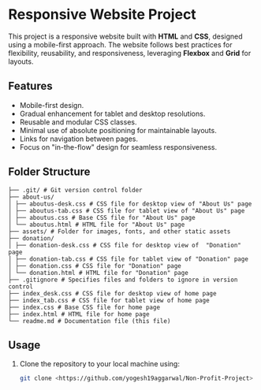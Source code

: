 # Responsive Website Project

This project is a responsive website built with **HTML** and **CSS**, designed using a mobile-first approach. The website follows best practices for flexibility, reusability, and responsiveness, leveraging **Flexbox** and **Grid** for layouts.

## Features

- Mobile-first design.
- Gradual enhancement for tablet and desktop resolutions.
- Reusable and modular CSS classes.
- Minimal use of absolute positioning for maintainable layouts.
- Links for navigation between pages.
- Focus on "in-the-flow" design for seamless responsiveness.

## Folder Structure

```plaintext
├── .git/ # Git version control folder
├── about-us/
│ ├── aboutus-desk.css # CSS file for desktop view of "About Us" page
│ ├── aboutus-tab.css # CSS file for tablet view of "About Us" page
│ ├── aboutus.css # Base CSS file for "About Us" page
│ └── aboutus.html # HTML file for "About Us" page
├── assets/ # Folder for images, fonts, and other static assets
├── donation/
│ ├── donation-desk.css # CSS file for desktop view of  "Donation" page
│ ├── donation-tab.css # CSS file for tablet view of "Donation" page
│ ├── donation.css # CSS file for "Donation" page
│ └── donation.html # HTML file for "Donation" page
├── .gitignore # Specifies files and folders to ignore in version control
├── index_desk.css # CSS file for desktop view of home page
├── index_tab.css # CSS file for tablet view of home page
├── index.css # Base CSS file for home page
├── index.html # HTML file for home page
└── readme.md # Documentation file (this file)
```

## Usage

1. Clone the repository to your local machine using:

   ```bash
   git clone <https://github.com/yogesh19aggarwal/Non-Profit-Project>
   ```
